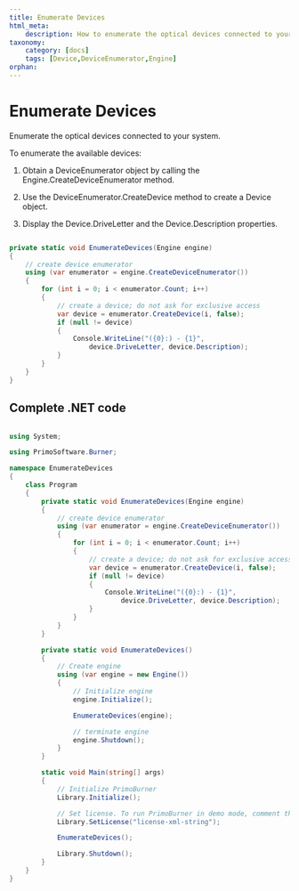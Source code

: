 ```yaml
---
title: Enumerate Devices
html_meta:
    description: How to enumerate the optical devices connected to your system.
taxonomy:
    category: [docs]
    tags: [Device,DeviceEnumerator,Engine]
orphan:
---
```


# Enumerate Devices

Enumerate the optical devices connected to your system.

To enumerate the available devices:

 1. Obtain a DeviceEnumerator object by calling the Engine.CreateDeviceEnumerator method.  

 2. Use the DeviceEnumerator.CreateDevice method to create a Device object.  
 
 3. Display the Device.DriveLetter and the Device.Description properties.

``` csharp

private static void EnumerateDevices(Engine engine)
{
    // create device enumerator
    using (var enumerator = engine.CreateDeviceEnumerator())
    {
        for (int i = 0; i < enumerator.Count; i++)
        {
            // create a device; do not ask for exclusive access
            var device = enumerator.CreateDevice(i, false);
            if (null != device)
            {
                Console.WriteLine("({0}:) - {1}",
                    device.DriveLetter, device.Description);
            }
        }
    }
}

```

## Complete .NET code

``` csharp 

using System;

using PrimoSoftware.Burner;

namespace EnumerateDevices
{
    class Program
    {
        private static void EnumerateDevices(Engine engine)
        {
            // create device enumerator
            using (var enumerator = engine.CreateDeviceEnumerator())
            {
                for (int i = 0; i < enumerator.Count; i++)
                {
                    // create a device; do not ask for exclusive access
                    var device = enumerator.CreateDevice(i, false);
                    if (null != device)
                    {
                        Console.WriteLine("({0}:) - {1}",
                            device.DriveLetter, device.Description);
                    }
                }
            }
        }

        private static void EnumerateDevices()
        {
            // Create engine
            using (var engine = new Engine())
            {
                // Initialize engine
                engine.Initialize();

                EnumerateDevices(engine);

                // terminate engine
                engine.Shutdown();
            }
        }

        static void Main(string[] args)
        {
            // Initialize PrimoBurner
            Library.Initialize();

            // Set license. To run PrimoBurner in demo mode, comment the next line out
            Library.SetLicense("license-xml-string");

            EnumerateDevices();

            Library.Shutdown();
        }
    }
}

```
